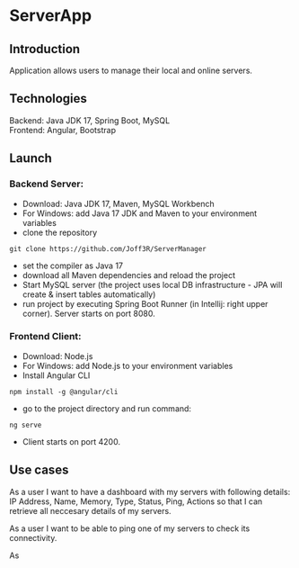 # ServerApp
## Introduction
Application allows users to manage their local and online servers. 

## Technologies

Backend: Java JDK 17, Spring Boot, MySQL <br>
Frontend: Angular, Bootstrap

## Launch

### Backend Server:

- Download: Java JDK 17, Maven, MySQL Workbench
- For Windows: add Java 17 JDK and Maven to your environment variables
- clone the repository
```
git clone https://github.com/Joff3R/ServerManager
```
- set the compiler as Java 17
- download all Maven dependencies and reload the project
- Start MySQL server (the project uses local DB infrastructure - JPA will create & insert tables automatically)
- run project by executing Spring Boot Runner (in Intellij: right upper corner). Server starts on port 8080.

### Frontend Client:

- Download: Node.js
- For Windows: add Node.js to your environment variables
- Install Angular CLI
```
npm install -g @angular/cli
```
- go to the project directory and run command:
```
ng serve
```
- Client starts on port 4200.


## Use cases

As a user I want to have a dashboard with my servers with following details: IP Address, Name, Memory, Type, Status, Ping, Actions so that I can retrieve all neccesary details of my servers.

As a user I want to be able to ping one of my servers to check its connectivity.

As 
